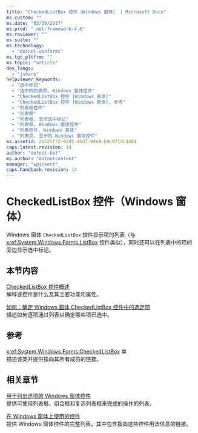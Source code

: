 ```yaml
---
title: "CheckedListBox 控件（Windows 窗体） | Microsoft Docs"
ms.custom: ""
ms.date: "03/30/2017"
ms.prod: ".net-framework-4.6"
ms.reviewer: ""
ms.suite: ""
ms.technology: 
  - "dotnet-winforms"
ms.tgt_pltfrm: ""
ms.topic: "article"
dev_langs: 
  - "jsharp"
helpviewer_keywords: 
  - "选中标记"
  - "选中的列表项, Windows 窗体控件"
  - "CheckedListBox 控件 [Windows 窗体]"
  - "CheckedListBox 控件 [Windows 窗体], 参考"
  - "列表框控件"
  - "列表框"
  - "列表框, 显示选中标记"
  - "列表框, Windows 窗体控件"
  - "列表控件, Windows 窗体"
  - "列表项, 显示的 Windows 窗体控件"
ms.assetid: 2a525f72-0245-41d7-94e9-b9c971dc4484
caps.latest.revision: 14
author: "dotnet-bot"
ms.author: "dotnetcontent"
manager: "wpickett"
caps.handback.revision: 14
---
```

# CheckedListBox 控件（Windows 窗体）
Windows 窗体 `CheckedListBox` 控件显示项的列表（与 <xref:System.Windows.Forms.ListBox> 控件类似），同时还可以在列表中的项的旁边显示选中标记。  
  
## 本节内容  
 [CheckedListBox 控件概述](../../../../docs/framework/winforms/controls/checkedlistbox-control-overview-windows-forms.md)  
 解释该控件是什么及其主要功能和属性。  
  
 [如何：确定 Windows 窗体 CheckedListBox 控件中的选定项](../../../../docs/framework/winforms/controls/how-to-determine-checked-items-in-the-windows-forms-checkedlistbox-control.md)  
 描述如何逐项通过列表以确定哪些项已选中。  
  
## 参考  
 <xref:System.Windows.Forms.CheckedListBox> 类  
 描述该类并提供指向其所有成员的链接。  
  
## 相关章节  
 [用于列出选项的 Windows 窗体控件](../../../../docs/framework/winforms/controls/windows-forms-controls-used-to-list-options.md)  
 提供可使用列表框、组合框和复选列表框来完成的操作的列表。  
  
 [在 Windows 窗体上使用的控件](../../../../docs/framework/winforms/controls/controls-to-use-on-windows-forms.md)  
 提供 Windows 窗体控件的完整列表，其中包含指向这些控件用法信息的链接。